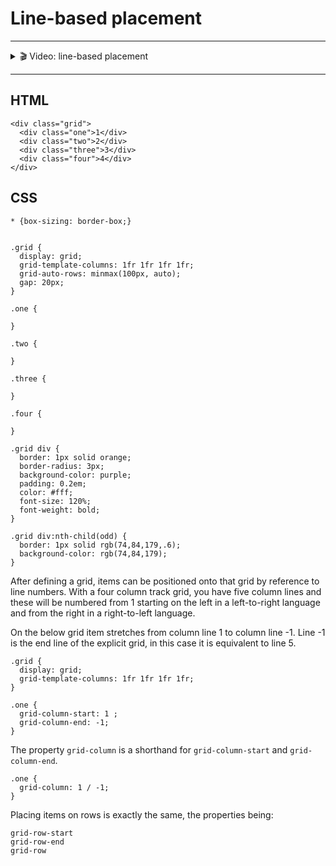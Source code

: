 # Line-based placement

---

<details>
    <summary>🎬 Video: line-based placement</summary><div class='video-container'>
        <iframe src="https://www.youtube.com/embed/mRF_zeS44dA?rel=0" frameborder="0" allow="accelerometer; autoplay; encrypted-media; gyroscope; picture-in-picture" allowfullscreen rel='0'></iframe></div>
</details>

---

## HTML

	<div class="grid">
	  <div class="one">1</div>
	  <div class="two">2</div>
	  <div class="three">3</div>
	  <div class="four">4</div>
	</div>

## CSS

	* {box-sizing: border-box;}


	.grid {
	  display: grid;
	  grid-template-columns: 1fr 1fr 1fr 1fr;
	  grid-auto-rows: minmax(100px, auto);
	  gap: 20px;
	}

	.one {

	}

	.two {

	}

	.three {

	}

	.four {

	}

	.grid div {
	  border: 1px solid orange;
	  border-radius: 3px;
	  background-color: purple;
	  padding: 0.2em;
	  color: #fff;
	  font-size: 120%;
	  font-weight: bold;
	}

	.grid div:nth-child(odd) {
	  border: 1px solid rgb(74,84,179,.6);
	  background-color: rgb(74,84,179);
	}

After defining a grid, items can be positioned onto that grid by reference to line numbers. With a four column track grid, you have five column lines and these will be numbered from 1 starting on the left in a left-to-right language and from the right in a right-to-left language.

On the below grid item stretches from column line 1 to column line -1. Line -1 is the end line of the explicit grid, in this case it is equivalent to line 5.

	.grid {
	  display: grid;
	  grid-template-columns: 1fr 1fr 1fr 1fr;
	}

	.one {
	  grid-column-start: 1 ;
	  grid-column-end: -1;
	}

The property `grid-column` is a shorthand for `grid-column-start` and `grid-column-end`.

	.one {
	  grid-column: 1 / -1;
	}

Placing items on rows is exactly the same, the properties being:

	grid-row-start
	grid-row-end
	grid-row